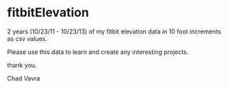 fitbitElevation
===============

2 years (10/23/11 - 10/23/13) of my fitbit elevation data in 10 foot increments as csv values.

Please use this data to learn and create any interesting projects.

thank you.

Chad Vavra
